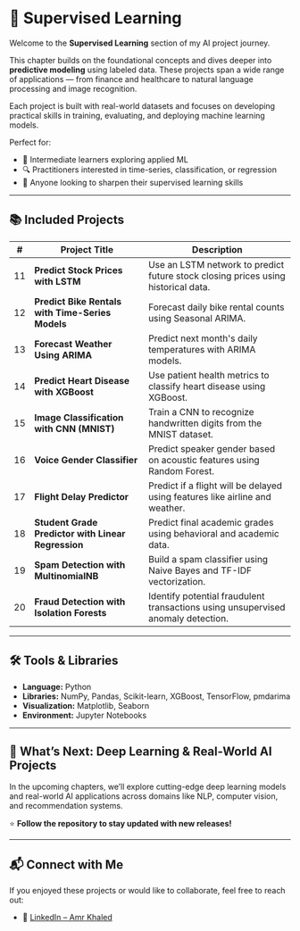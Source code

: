 # 🤖 Supervised Learning

Welcome to the **Supervised Learning** section of my AI project journey.

This chapter builds on the foundational concepts and dives deeper into **predictive modeling** using labeled data. These projects span a wide range of applications — from finance and healthcare to natural language processing and image recognition.

Each project is built with real-world datasets and focuses on developing practical skills in training, evaluating, and deploying machine learning models.

Perfect for:

- 📘 Intermediate learners exploring applied ML  
- 🔍 Practitioners interested in time-series, classification, or regression  
- 🚀 Anyone looking to sharpen their supervised learning skills

---

## 📚 Included Projects

| #  | Project Title                                      | Description |
|:--:|----------------------------------------------------|-------------|
| 11 | **Predict Stock Prices with LSTM**                 | Use an LSTM network to predict future stock closing prices using historical data. |
| 12 | **Predict Bike Rentals with Time-Series Models**   | Forecast daily bike rental counts using Seasonal ARIMA. |
| 13 | **Forecast Weather Using ARIMA**                   | Predict next month's daily temperatures with ARIMA models. |
| 14 | **Predict Heart Disease with XGBoost**             | Use patient health metrics to classify heart disease using XGBoost. |
| 15 | **Image Classification with CNN (MNIST)**          | Train a CNN to recognize handwritten digits from the MNIST dataset. |
| 16 | **Voice Gender Classifier**                        | Predict speaker gender based on acoustic features using Random Forest. |
| 17 | **Flight Delay Predictor**                         | Predict if a flight will be delayed using features like airline and weather. |
| 18 | **Student Grade Predictor with Linear Regression** | Predict final academic grades using behavioral and academic data. |
| 19 | **Spam Detection with MultinomialNB**              | Build a spam classifier using Naive Bayes and TF-IDF vectorization. |
| 20 | **Fraud Detection with Isolation Forests**         | Identify potential fraudulent transactions using unsupervised anomaly detection. |

---

## 🛠 Tools & Libraries

- **Language:** Python  
- **Libraries:** NumPy, Pandas, Scikit-learn, XGBoost, TensorFlow, pmdarima  
- **Visualization:** Matplotlib, Seaborn  
- **Environment:** Jupyter Notebooks  

---

## 🚀 What’s Next: Deep Learning & Real-World AI Projects

In the upcoming chapters, we’ll explore cutting-edge deep learning models and real-world AI applications across domains like NLP, computer vision, and recommendation systems.

⭐ **Follow the repository to stay updated with new releases!**

---

## 📬 Connect with Me

If you enjoyed these projects or would like to collaborate, feel free to reach out:

- 💼 [LinkedIn – Amr Khaled](https://www.linkedin.com/in/amr-khaleddd/)

